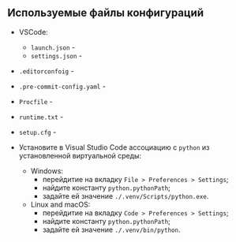 
## Используемые файлы конфигураций

- VSCode:
	+ `launch.json` -
	+ `settings.json` -
- `.editorconfoig` -
- `.pre-commit-config.yaml` -
- `Procfile` -
- `runtime.txt` -
- `setup.cfg` -




- Установите в Visual Studio Code ассоциацию с `python` из установленной виртуальной среды:
	+ Windows:
		- перейдитие на вкладку `File > Preferences > Settings`;
		- найдите константу `python.pythonPath`;
		- задайте ей значение `./.venv/Scripts/python.exe`.
	+ Linux and macOS:
		- перейдитие на вкладку `Code > Preferences > Settings`;
		- найдите константу `python.pythonPath`;
		- задайте ей значение `./.venv/bin/python`.